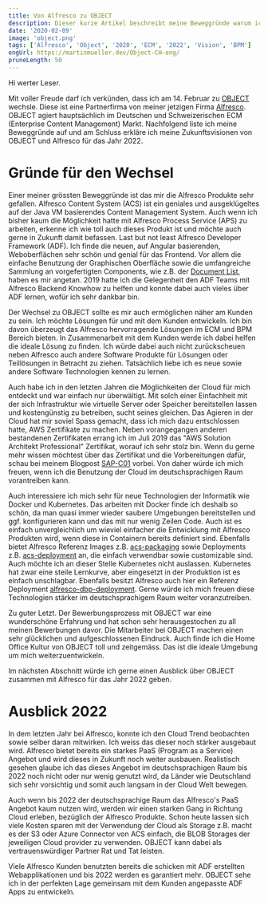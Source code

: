 ```yaml
---
title: Von Alfresco zu OBJECT
description: Dieser kurze Artikel beschreibt meine Beweggründe warum ich nach OBJECT gewechselt bin 
date: '2020-02-09'
image: 'object.png'
tags: ['Alfresco', 'Object', '2020', 'ECM', '2022', 'Vision', 'BPM']
engUrl: https://martinmueller.dev/Object-CH-eng/
pruneLength: 50
---
```


Hi werter Leser.

Mit voller Freude darf ich verkünden, dass ich am 14. Februar zu [OBJECT](https://www.object.ch) wechsle. Diese ist eine Partnerfirma von meiner jetzigen Firma [Alfresco](https://www.alfresco.com). OBJECT agiert hauptsächlich im Deutschen und Schweizerischen ECM (Enterprise Content Management) Markt. Nachfolgend liste ich meine Beweggründe auf und am Schluss erkläre ich meine Zukunftsvisionen von OBJECT und Alfresco für das Jahr 2022.

# Gründe für den Wechsel
Einer meiner grössten Beweggründe ist das mir die Alfresco Produkte sehr gefallen. Alfresco Content System (ACS) ist ein geniales und ausgeklügeltes auf der Java VM basierendes Content Management System. Auch wenn ich bisher kaum die Möglichkeit hatte mit Alfresco Process Service (APS) zu arbeiten, erkenne ich wie toll auch dieses Produkt ist und möchte auch gerne in Zukunft damit befassen. Last but not least Alfresco Developer Framework (ADF). Ich finde die neuen, auf Angular basierenden, Weboberflächen sehr schön und genial für das Frontend. Vor allem die einfache Benutzung der Graphischen Oberfläche sowie die umfangreiche Sammlung an vorgefertigten Components, wie z.B. der [Document List](https://www.alfresco.com/abn/adf/docs/content-services/components/document-list.component), haben es mir angetan. 2019 hatte ich die Gelegenheit den ADF Teams mit Alfresco Backend Knowhow zu helfen und konnte dabei auch vieles über ADF lernen, wofür ich sehr dankbar bin.

Der Wechsel zu OBJECT sollte es mir auch ermöglichen näher am Kunden zu sein. Ich möchte Lösungen für und mit dem Kunden entwickeln. Ich bin davon überzeugt das Alfresco hervorragende Lösungen im ECM und BPM Bereich bieten. In Zusammenarbeit mit dem Kunden werde ich dabei helfen die ideale Lösung zu finden. Ich würde dabei auch nicht zurückscheuen neben Alfresco auch andere Software Produkte für Lösungen oder Teillösungen in Betracht zu ziehen. Tatsächlich liebe ich es neue sowie andere Software Technologien kennen zu lernen.

Auch habe ich in den letzten Jahren die Möglichkeiten der Cloud für mich entdeckt und war einfach nur überwältigt. Mit solch einer Einfachheit mit der sich Infrastruktur wie virtuelle Server oder Speicher bereitstellen lassen und kostengünstig zu betreiben, sucht seines gleichen. Das Agieren in der Cloud hat mir soviel Spass gemacht, dass ich mich dazu entschlossen hatte, AWS Zertifikate zu machen. Neben vorangegangen anderen bestandenen Zertifikaten errang ich im Juli 2019 das "AWS Solution Architekt Professional" Zertifikat, worauf ich sehr stolz bin. Wenn du gerne mehr wissen möchtest über das Zertifikat und die Vorbereitungen dafür, schau bei meinem Blogpost [SAP-C01](https://martinmueller.dev/aws-architect-professional-2019-preparation) vorbei. Von daher würde ich mich freuen, wenn ich die Benutzung der Cloud im deutschsprachigen Raum vorantreiben kann.

Auch interessiere ich mich sehr für neue Technologien der Informatik wie Docker und Kubernetes. Das arbeiten mit Docker finde ich deshalb so schön, da man quasi immer wieder saubere Umgebungen bereitstellen und ggf. konfigurieren kann und das mit nur wenig Zeilen Code. Auch ist es einfach unvergleichlich um wieviel einfacher die Entwicklung mit Alfresco Produkten wird, wenn diese in Containern bereits definiert sind. Ebenfalls bietet Alfresco Referenz Images z.B. [acs-packaging](https://github.com/Alfresco/acs-packaging/blob/master/docker-alfresco/Dockerfile) sowie Deployments z.B. [acs-deployment](https://github.com/Alfresco/acs-deployment/blob/master/docker-compose/docker-compose.yml) an, die einfach verwendbar sowie customizable sind. Auch möchte ich an dieser Stelle Kubernetes nicht auslassen. Kubernetes hat zwar eine steile Lernkurve, aber eingesetzt in der Produktion ist es einfach unschlagbar. Ebenfalls besitzt Alfresco auch hier ein Referenz Deployment [alfresco-dbp-deployment](https://github.com/Alfresco/alfresco-dbp-deployment). Gerne würde ich mich freuen diese Technologien stärker im deutschsprachigem Raum weiter voranzutreiben.

Zu guter Letzt. Der Bewerbungsprozess mit OBJECT war eine wunderschöne Erfahrung und hat schon sehr herausgestochen zu all meinen Bewerbungen davor. Die Mitarbeiter bei OBJECT machen einen sehr glücklichen und aufgeschlossenen Eindruck. Auch finde ich die Home Office Kultur von OBJECT toll und zeitgemäss. Das ist die ideale Umgebung um mich weiterzuentwickeln.

Im nächsten Abschnitt würde ich gerne einen Ausblick über OBJECT zusammen mit Alfresco für das Jahr 2022 geben.

# Ausblick 2022

In dem letzten Jahr bei Alfresco, konnte ich den Cloud Trend beobachten sowie selber daran mitwirken. Ich weiss das dieser noch stärker ausgebaut wird. Alfresco bietet bereits ein starkes PaaS (Program as a Service) Angebot und wird dieses in Zukunft noch weiter ausbauen. Realistisch gesehen glaube ich das dieses Angebot im deutschsprachigen Raum bis 2022 noch nicht oder nur wenig genutzt wird, da Länder wie Deutschland sich sehr vorsichtig und somit auch langsam in der Cloud Welt bewegen.

Auch wenn bis 2022 der deutschsprachige Raum das Alfresco's PaaS Angebot kaum nutzen wird, werden wir einen starken Gang in Richtung Cloud erleben, bezüglich der Alfresco Produkte. Schon heute lassen sich viele Kosten sparen mit der Verwendung der Cloud als Storage z.B. macht es der S3 oder Azure Connector von ACS einfach, die BLOB Storages der jeweiligen Cloud provider zu verwenden. OBJECT kann dabei als vertrauenswürdiger Partner Rat und Tat leisten.

Viele Alfresco Kunden benutzten bereits die schicken mit ADF erstellten Webapplikationen und bis 2022 werden es garantiert mehr. OBJECT sehe ich in der perfekten Lage gemeinsam mit dem Kunden angepasste ADF Apps zu entwickeln.
